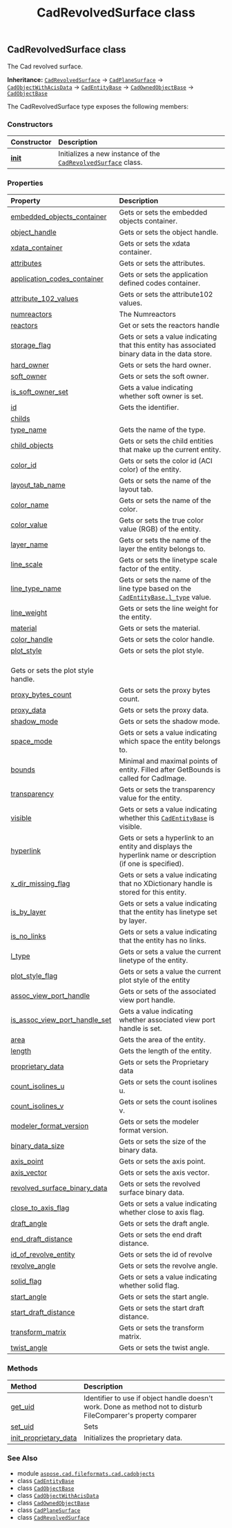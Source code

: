 ﻿---
title: CadRevolvedSurface class
second_title: Aspose.CAD for Python via .NET API References
description: 
type: docs
weight: 1080
url: /python-net/aspose.cad.fileformats.cad.cadobjects/cadrevolvedsurface/
is_root: false
---

## CadRevolvedSurface class

The Cad revolved surface.



**Inheritance:** [`CadRevolvedSurface`](/cad/python-net/aspose.cad.fileformats.cad.cadobjects/cadrevolvedsurface) → 
[`CadPlaneSurface`](/cad/python-net/aspose.cad.fileformats.cad.cadobjects/cadplanesurface) → 
[`CadObjectWithAcisData`](/cad/python-net/aspose.cad.fileformats.cad.cadobjects/cadobjectwithacisdata) → 
[`CadEntityBase`](/cad/python-net/aspose.cad.fileformats.cad.cadobjects/cadentitybase) → 
[`CadOwnedObjectBase`](/cad/python-net/aspose.cad.fileformats.cad.cadobjects/cadownedobjectbase) → 
[`CadObjectBase`](/cad/python-net/aspose.cad.fileformats.cad.cadobjects/cadobjectbase)



The CadRevolvedSurface type exposes the following members:

### Constructors
| Constructor | Description |
| :- | :- |
| [__init__](/cad/python-net/aspose.cad.fileformats.cad.cadobjects/cadrevolvedsurface/__init__/#) | Initializes a new instance of the [`CadRevolvedSurface`](/cad/python-net/aspose.cad.fileformats.cad.cadobjects/cadrevolvedsurface) class. |


### Properties
| Property | Description |
| :- | :- |
| [embedded_objects_container](/cad/python-net/aspose.cad.fileformats.cad.cadobjects/cadrevolvedsurface/embedded_objects_container) | Gets or sets the embedded objects container. |
| [object_handle](/cad/python-net/aspose.cad.fileformats.cad.cadobjects/cadrevolvedsurface/object_handle) | Gets or sets the object handle. |
| [xdata_container](/cad/python-net/aspose.cad.fileformats.cad.cadobjects/cadrevolvedsurface/xdata_container) | Gets or sets the xdata container. |
| [attributes](/cad/python-net/aspose.cad.fileformats.cad.cadobjects/cadrevolvedsurface/attributes) | Gets or sets the attributes. |
| [application_codes_container](/cad/python-net/aspose.cad.fileformats.cad.cadobjects/cadrevolvedsurface/application_codes_container) | Gets or sets the application defined codes container. |
| [attribute_102_values](/cad/python-net/aspose.cad.fileformats.cad.cadobjects/cadrevolvedsurface/attribute_102_values) | Gets or sets the attribute102 values. |
| [numreactors](/cad/python-net/aspose.cad.fileformats.cad.cadobjects/cadrevolvedsurface/numreactors) | The Numreactors |
| [reactors](/cad/python-net/aspose.cad.fileformats.cad.cadobjects/cadrevolvedsurface/reactors) | Get or sets the reactors handle |
| [storage_flag](/cad/python-net/aspose.cad.fileformats.cad.cadobjects/cadrevolvedsurface/storage_flag) | Gets or sets a value indicating that this entity has associated binary data in the data store. |
| [hard_owner](/cad/python-net/aspose.cad.fileformats.cad.cadobjects/cadrevolvedsurface/hard_owner) | Gets or sets the hard owner. |
| [soft_owner](/cad/python-net/aspose.cad.fileformats.cad.cadobjects/cadrevolvedsurface/soft_owner) | Gets or sets the soft owner. |
| [is_soft_owner_set](/cad/python-net/aspose.cad.fileformats.cad.cadobjects/cadrevolvedsurface/is_soft_owner_set) | Gets a value indicating whether soft owner is set. |
| [id](/cad/python-net/aspose.cad.fileformats.cad.cadobjects/cadrevolvedsurface/id) | Gets the identifier. |
| [childs](/cad/python-net/aspose.cad.fileformats.cad.cadobjects/cadrevolvedsurface/childs) |  |
| [type_name](/cad/python-net/aspose.cad.fileformats.cad.cadobjects/cadrevolvedsurface/type_name) | Gets the name of the type. |
| [child_objects](/cad/python-net/aspose.cad.fileformats.cad.cadobjects/cadrevolvedsurface/child_objects) | Gets or sets the child entities that make up the current entity. |
| [color_id](/cad/python-net/aspose.cad.fileformats.cad.cadobjects/cadrevolvedsurface/color_id) | Gets or sets the color id (ACI color) of the entity. |
| [layout_tab_name](/cad/python-net/aspose.cad.fileformats.cad.cadobjects/cadrevolvedsurface/layout_tab_name) | Gets or sets the name of the layout tab. |
| [color_name](/cad/python-net/aspose.cad.fileformats.cad.cadobjects/cadrevolvedsurface/color_name) | Gets or sets the name of the color. |
| [color_value](/cad/python-net/aspose.cad.fileformats.cad.cadobjects/cadrevolvedsurface/color_value) | Gets or sets the true color value (RGB) of the entity. |
| [layer_name](/cad/python-net/aspose.cad.fileformats.cad.cadobjects/cadrevolvedsurface/layer_name) | Gets or sets the name of the layer the entity belongs to. |
| [line_scale](/cad/python-net/aspose.cad.fileformats.cad.cadobjects/cadrevolvedsurface/line_scale) | Gets or sets the linetype scale factor of the entity. |
| [line_type_name](/cad/python-net/aspose.cad.fileformats.cad.cadobjects/cadrevolvedsurface/line_type_name) | Gets or sets the name of the line type based on the [`CadEntityBase.l_type`](/cad/python-net/aspose.cad.fileformats.cad.cadobjects/cadentitybase#l_type) value. |
| [line_weight](/cad/python-net/aspose.cad.fileformats.cad.cadobjects/cadrevolvedsurface/line_weight) | Gets or sets the line weight for the entity. |
| [material](/cad/python-net/aspose.cad.fileformats.cad.cadobjects/cadrevolvedsurface/material) | Gets or sets the material. |
| [color_handle](/cad/python-net/aspose.cad.fileformats.cad.cadobjects/cadrevolvedsurface/color_handle) | Gets or sets the color handle. |
| [plot_style](/cad/python-net/aspose.cad.fileformats.cad.cadobjects/cadrevolvedsurface/plot_style) | Gets or sets the plot style.<br/>Gets or sets the plot style handle. |
| [proxy_bytes_count](/cad/python-net/aspose.cad.fileformats.cad.cadobjects/cadrevolvedsurface/proxy_bytes_count) | Gets or sets the proxy bytes count. |
| [proxy_data](/cad/python-net/aspose.cad.fileformats.cad.cadobjects/cadrevolvedsurface/proxy_data) | Gets or sets the proxy data. |
| [shadow_mode](/cad/python-net/aspose.cad.fileformats.cad.cadobjects/cadrevolvedsurface/shadow_mode) | Gets or sets the shadow mode. |
| [space_mode](/cad/python-net/aspose.cad.fileformats.cad.cadobjects/cadrevolvedsurface/space_mode) | Gets or sets a value indicating which space the entity belongs to. |
| [bounds](/cad/python-net/aspose.cad.fileformats.cad.cadobjects/cadrevolvedsurface/bounds) | Minimal and maximal points of entity. Filled after GetBounds is called for CadImage. |
| [transparency](/cad/python-net/aspose.cad.fileformats.cad.cadobjects/cadrevolvedsurface/transparency) | Gets or sets the transparency value for the entity. |
| [visible](/cad/python-net/aspose.cad.fileformats.cad.cadobjects/cadrevolvedsurface/visible) | Gets or sets a value indicating whether this [`CadEntityBase`](/cad/python-net/aspose.cad.fileformats.cad.cadobjects/cadentitybase) is visible. |
| [hyperlink](/cad/python-net/aspose.cad.fileformats.cad.cadobjects/cadrevolvedsurface/hyperlink) | Gets or sets a hyperlink to an entity and displays the hyperlink name or description (if one is specified). |
| [x_dir_missing_flag](/cad/python-net/aspose.cad.fileformats.cad.cadobjects/cadrevolvedsurface/x_dir_missing_flag) | Gets or sets a value indicating that no XDictionary handle is stored for this entity. |
| [is_by_layer](/cad/python-net/aspose.cad.fileformats.cad.cadobjects/cadrevolvedsurface/is_by_layer) | Gets or sets a value indicating that the entity has linetype set by layer. |
| [is_no_links](/cad/python-net/aspose.cad.fileformats.cad.cadobjects/cadrevolvedsurface/is_no_links) | Gets or sets a value indicating that the entity has no links. |
| [l_type](/cad/python-net/aspose.cad.fileformats.cad.cadobjects/cadrevolvedsurface/l_type) | Gets or sets a value the current linetype of the entity. |
| [plot_style_flag](/cad/python-net/aspose.cad.fileformats.cad.cadobjects/cadrevolvedsurface/plot_style_flag) | Gets or sets a value the current plot style of the entity |
| [assoc_view_port_handle](/cad/python-net/aspose.cad.fileformats.cad.cadobjects/cadrevolvedsurface/assoc_view_port_handle) | Gets or sets of the associated view port handle. |
| [is_assoc_view_port_handle_set](/cad/python-net/aspose.cad.fileformats.cad.cadobjects/cadrevolvedsurface/is_assoc_view_port_handle_set) | Gets a value indicating whether associated view port handle is set. |
| [area](/cad/python-net/aspose.cad.fileformats.cad.cadobjects/cadrevolvedsurface/area) | Gets the area of the entity. |
| [length](/cad/python-net/aspose.cad.fileformats.cad.cadobjects/cadrevolvedsurface/length) | Gets the length of the entity. |
| [proprietary_data](/cad/python-net/aspose.cad.fileformats.cad.cadobjects/cadrevolvedsurface/proprietary_data) | Gets or sets the Proprietary data |
| [count_isolines_u](/cad/python-net/aspose.cad.fileformats.cad.cadobjects/cadrevolvedsurface/count_isolines_u) | Gets or sets the count isolines u. |
| [count_isolines_v](/cad/python-net/aspose.cad.fileformats.cad.cadobjects/cadrevolvedsurface/count_isolines_v) | Gets or sets the count isolines v. |
| [modeler_format_version](/cad/python-net/aspose.cad.fileformats.cad.cadobjects/cadrevolvedsurface/modeler_format_version) | Gets or sets the modeler format version. |
| [binary_data_size](/cad/python-net/aspose.cad.fileformats.cad.cadobjects/cadrevolvedsurface/binary_data_size) | Gets or sets the size of the binary data. |
| [axis_point](/cad/python-net/aspose.cad.fileformats.cad.cadobjects/cadrevolvedsurface/axis_point) | Gets or sets the axis point. |
| [axis_vector](/cad/python-net/aspose.cad.fileformats.cad.cadobjects/cadrevolvedsurface/axis_vector) | Gets or sets the axis vector. |
| [revolved_surface_binary_data](/cad/python-net/aspose.cad.fileformats.cad.cadobjects/cadrevolvedsurface/revolved_surface_binary_data) | Gets or sets the revolved surface binary data. |
| [close_to_axis_flag](/cad/python-net/aspose.cad.fileformats.cad.cadobjects/cadrevolvedsurface/close_to_axis_flag) | Gets or sets a value indicating whether close to axis flag. |
| [draft_angle](/cad/python-net/aspose.cad.fileformats.cad.cadobjects/cadrevolvedsurface/draft_angle) | Gets or sets the draft angle. |
| [end_draft_distance](/cad/python-net/aspose.cad.fileformats.cad.cadobjects/cadrevolvedsurface/end_draft_distance) | Gets or sets the end draft distance. |
| [id_of_revolve_entity](/cad/python-net/aspose.cad.fileformats.cad.cadobjects/cadrevolvedsurface/id_of_revolve_entity) | Gets or sets the id of revolve |
| [revolve_angle](/cad/python-net/aspose.cad.fileformats.cad.cadobjects/cadrevolvedsurface/revolve_angle) | Gets or sets the revolve angle. |
| [solid_flag](/cad/python-net/aspose.cad.fileformats.cad.cadobjects/cadrevolvedsurface/solid_flag) | Gets or sets a value indicating whether solid flag. |
| [start_angle](/cad/python-net/aspose.cad.fileformats.cad.cadobjects/cadrevolvedsurface/start_angle) | Gets or sets the start angle. |
| [start_draft_distance](/cad/python-net/aspose.cad.fileformats.cad.cadobjects/cadrevolvedsurface/start_draft_distance) | Gets or sets the start draft distance. |
| [transform_matrix](/cad/python-net/aspose.cad.fileformats.cad.cadobjects/cadrevolvedsurface/transform_matrix) | Gets or sets the transform matrix. |
| [twist_angle](/cad/python-net/aspose.cad.fileformats.cad.cadobjects/cadrevolvedsurface/twist_angle) | Gets or sets the twist angle. |


### Methods
| Method | Description |
| :- | :- |
| [get_uid](/cad/python-net/aspose.cad.fileformats.cad.cadobjects/cadrevolvedsurface/get_uid/#) | Identifier to use if object handle doesn't work. Done as method not to disturb FileComparer's property comparer |
| [set_uid](/cad/python-net/aspose.cad.fileformats.cad.cadobjects/cadrevolvedsurface/set_uid/#str) | Sets |
| [init_proprietary_data](/cad/python-net/aspose.cad.fileformats.cad.cadobjects/cadrevolvedsurface/init_proprietary_data/#aspose.cad.fileformats.cad.CadEntityAttribute-str) | Initializes the proprietary data. |



### See Also
* module [`aspose.cad.fileformats.cad.cadobjects`](..)
* class [`CadEntityBase`](/cad/python-net/aspose.cad.fileformats.cad.cadobjects/cadentitybase)
* class [`CadObjectBase`](/cad/python-net/aspose.cad.fileformats.cad.cadobjects/cadobjectbase)
* class [`CadObjectWithAcisData`](/cad/python-net/aspose.cad.fileformats.cad.cadobjects/cadobjectwithacisdata)
* class [`CadOwnedObjectBase`](/cad/python-net/aspose.cad.fileformats.cad.cadobjects/cadownedobjectbase)
* class [`CadPlaneSurface`](/cad/python-net/aspose.cad.fileformats.cad.cadobjects/cadplanesurface)
* class [`CadRevolvedSurface`](/cad/python-net/aspose.cad.fileformats.cad.cadobjects/cadrevolvedsurface)
